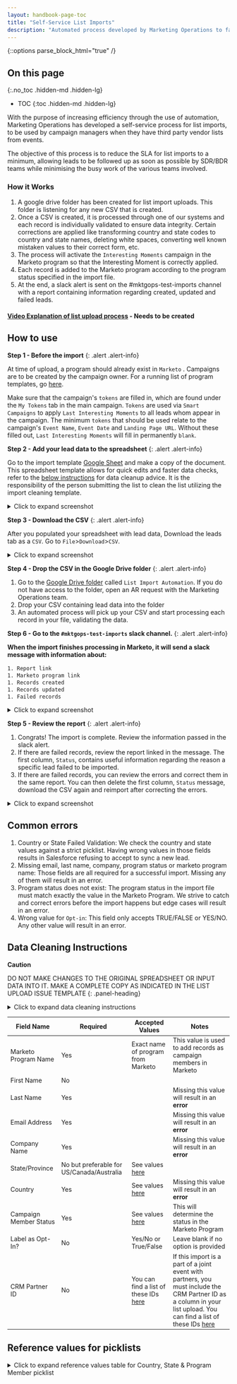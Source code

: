 ```yaml
---
layout: handbook-page-toc
title: "Self-Service List Imports"
description: "Automated process developed by Marketing Operations to facilitate self-service list imports"
--- 
```

{::options parse_block_html="true" /}

## On this page
{:.no_toc .hidden-md .hidden-lg}

- TOC
{:toc .hidden-md .hidden-lg}

With the purpose of increasing efficiency through the use of automation, Marketing Operations has developed a self-service process for list imports, to be used by campaign managers when they have third party vendor lists from events.

The objective of this process is to reduce the SLA for list imports to a minimum, allowing leads to be followed up as soon as possible by SDR/BDR teams while minimising the busy work of the various teams involved.

### How it Works

1. A google drive folder has been created for list import uploads. This folder is listening for any new CSV that is created.
1. Once a CSV is created, it is processed through one of our systems and each record is individually validated to ensure data integrity. Certain corrections are applied like transforming country and state codes to country and state names, deleting white spaces, converting well known mistaken values to their correct form, etc. 
1. The process will activate the `Interesting Moments` campaign in the Marketo program so that the Interesting Moment is correctly applied. 
1. Each record is added to the Marketo program according to the program status specified in the import file. 
1. At the end, a slack alert is sent on the #mktgops-test-imports channel with a report containing information regarding created, updated and failed leads. 



#### [Video Explanation of list upload process](#) - Needs to be created

  

## How to use

**Step 1 - Before the import**
{: .alert .alert-info}

  
At time of upload, a program should already exist in `Marketo` . Campaigns are to be created by the campaign owner. For a running list of program templates, go [here](/handbook/marketing/marketing-operations/campaigns-and-programs/#how-to-clone-the-marketo-program).

Make sure that the campaign's `tokens` are filled in, which are found under the `My Tokens` tab in the main campaign. `Tokens` are used via `Smart Campaigns` to apply `Last Interesting Moments` to all leads whom appear in the campaign. The minimum `tokens` that should be used relate to the campaign's `Event Name`, `Event Date` and `Landing Page URL`. Without these filled out, `Last Interesting Moments` will fill in permanently `blank`.

  
**Step 2 - Add your lead data to the spreadsheet**
{: .alert .alert-info}

Go to the import template [Google Sheet](https://docs.google.com/spreadsheets/d/143REaMQLyIy7to-CFktL45TTTLZxBQRJUDIOMCA3CVo/edit#gid=257616838) and make a copy of the document. This spreadsheet template allows for quick edits and faster data checks, refer to the [below instructions](#data-cleaning-instructions) for data cleanup advice. It is the responsibility of the person submitting the list to clean the list utilizing the import cleaning template.

<details>
  <summary markdown="span"> Click to expand screenshot</summary>

![ALT](sites/handbook/source/handbook/marketing/marketing-operations/automated-list-import/images/make-a-copy.png)
  
</details>

**Step 3 - Download the CSV**
{: .alert .alert-info}

After you populated your spreadsheet with lead data, Download the leads tab as a `CSV`. Go to `File`>`Download`>`CSV`.

<details>
  <summary markdown="span">Click  to expand screenshot</summary>

![Download CSV](sites/handbook/source/handbook/marketing/marketing-operations/automated-list-import/images/download-csv.png)
  
</details>  

**Step 4 - Drop the CSV in the Google Drive folder**
{: .alert .alert-info}

1. Go to the [Google Drive folder](https://drive.google.com/drive/folders/1SvDR2KW8_vtPZjJ7WWihA1iOgSJn0_fv?usp=share_link) called `List Import Automation`. If you do not have access to the folder, open an AR request with the Marketing Operations team. 
1. Drop your CSV containing lead data into the folder
1. An automated process will pick up your CSV and start processing each record in your file, validating the data. 

**Step 6 - Go to the `#mktgops-test-imports` slack channel.**
{: .alert .alert-info}

 **When the import finishes processing in Marketo, it will send a slack message with information about:**

    1. Report link
    1. Marketo program link
    1. Records created
    1. Records updated
    1. Failed records

<details>
  <summary markdown="span"> Click to expand screenshot</summary>

![Slack alert](sites/handbook/source/handbook/marketing/marketing-operations/automated-list-import/images/slack-alert-import.png)

</details> 

**Step 5 - Review the report**
{: .alert .alert-info}

1. Congrats! The import is complete. Review the information passed in the slack alert. 
1. If there are failed records, review the report linked in the message. The first column, `Status`, contains useful information regarding the reason a specific lead failed to be imported. 
1. If there are failed records, you can review the errors and correct them in the same report. You can then delete the first column, `Status` message, download the CSV again and reimport after correcting the errors. 

<details>
  <summary markdown="span"> Click to expand screenshot</summary>

![Report status column](sites/handbook/source/handbook/marketing/marketing-operations/automated-list-import/images/report-status.png)

</details> 
  
## Common errors 

1. Country or State Failed Validation: We check the country and state values against a strict picklist. Having wrong values in those fields results in Salesforce refusing to accept to sync a new lead. 
1. Missing email, last name, company, program status or marketo program name: Those fields are all required for a successful import. Missing any of them will result in an error.
1. Program status does not exist: The program status in the import file must match exactly the value in the Marketo Program. We strive to catch and correct errors before the import happens but edge cases will result in an error. 
1. Wrong value for `Opt-in`: This field only accepts TRUE/FALSE or YES/NO. Any other value will result in an error. 


## Data Cleaning Instructions

<div  class="panel panel-danger">

**Caution**

DO NOT MAKE CHANGES TO THE ORIGINAL SPREADSHEET OR INPUT DATA INTO IT. MAKE A COMPLETE COPY AS INDICATED IN THE LIST UPLOAD ISSUE TEMPLATE
{: .panel-heading}

<div  class="panel-body">


</div>
</div>
 

<details>

<summary  markdown="span"> Click to expand data cleaning instructions</summary>

  

The following data cleanup is required for any list prior to sending it to the Marketing Operations team. **If your spreadsheet/data does not meet these guidelines it will be returned to you to fix prior to being uploaded.**

**Steps (also documented in *How it Works* tab of the spreadsheet):**

  

1. Use the "Lead Data for upload" tab to drop your relevant data into the matching blue columns in the left-most rows (i.e. copy the column in your file for "First Name" and paste it in the column "First Name"). This tab will remain locked and untouched by MktgOps as they will `Duplicate` into a new tab for additional cleaning

  

1. Do not alter any rows or columns with the green column headers. These contain formulas that will reference your inputs under the blue column headers and provide you with proper capitalization (see clarifications below for more detail), as well as data entry that is acceptable for Marketo/Salesforce, and check the syntax of the email provided by your event organizer.

  

1. Check for any ""warnings"" highlighted in red in the blue columns and erroneous emails marked as `FALSE` in the green columns - if there are none, you are good to go! (If there are highlighted cells, follow the instructions in the *Warning Handling* steps below. Correct the errors and then proceed.)

  

1. Copy the data found under the green header and PASTE > VALUES into the blue header section of the spreadsheet. Erase the green header section after the formatted data has been copied over

  

1. Rename the spreadsheet to match the campaign tag name

  

**Error Handling:**

  

* **Email Syntax:** If the syntax of the email is not met (meaning it includes @ and a relevant ending such as .com or .co.uk or .io) it will be listed as FALSE under the green column headers and the email can be updated to make it ready for upload. Note that Google Sheets does not understand all email domains, such as `.mil` or `.us`, and those can be ignored

  

* **GitLab emails:** If the person has @gitlab in their email address, they will be highlighted in red under the blue column header and should be removed

  

* **Duplicate Records:** If the person is a duplicate based on email address, they will appear red under the blue column header, and should be removed from the list.

  
  

** Best Practices **

  

1. Remove inaccurate entries

  

- `Job Title`  **remove** "self", "me", "n/a", etc

  

- `Phone`  **remove** obvious junk numbers 0000000000, 1234567890, etc

  

- `State` should be empty unless `country` equals `United States` or `Canada`

  

1. **Blank fields** are better than junk data. We have enrichment tools that are designed to write to blank fields. Also we can run reports on the blank fields to find where our data gaps are.

  

1. If you do not have a CONTACT `Phone`  **do not** substitute the ACCOUNT `Phone` and vice versa. Leave it blank.

  

1. Sort spreadsheet by `Email Address` and remove duplicates.

  

1. Only lead records from authorized sources -- meaning sources have legally obtained lead record data-- will be flagged as `Opted-in`. **No exceptions**

  

- Pulling list of names out of LinkedIn and importing the records into SFDC **does not** qualify as compliant. In EMEA these lists *will not* be uploaded

  

- Field events that have not gained consent from the attendees that their name will be shared **are not** compliant.

  

- Agreements to be contacted must explicitly state the individual has `opted-in` to receive communication and cannot leave room for nuance

  

- Getting someone's name and/or business card from a meetup **does not** qualify as compliant.

  

1. Remove all [embargoed country](/handbook/business-ops/trade-compliance/) records.

  

1. `Washington DC` is a `State` value and is not to be split up between `City`  `State`.

  

1. `Zip Codes` contain five (5) numbers, States in US East may start with a `0`, make sure the `Zip/Postal Code` field is **plain text** and the leading `0` appears.

  

1. Member Statuses must match exactly to the program type and member status [listed](/handbook/marketing/marketing-operations/campaigns-and-programs/#campaign-type--progression-status).

  

1. If list contains non-Latin characters (ex. Asian languages), it must be uploaded to Marketo using UTF-8 and UTF-16. [Marketo instructions here](https://docs.marketo.com/display/public/DOCS/Import+a+Non-Latin+Characters+List). Salesforce Data Loader requires UTF-8 encoding, [instructions here](https://help.salesforce.com/articleView?id=faq_import_dataloader_specialchars.htm&type=5).

  

1. If there are notes added to the `Last Event Notes` column, add the `SFDC campaign name` to the column titled `Last Event SFDC Campaign Name` for each lead that has notes. If there are no notes for that lead, do not add anything to either column. This column is used to automatically move notes to the `Qualification Notes` field found on lead and contact pages in Salesforce. That field is not overridden like the `Last Event Notes` field and it's where we can keep the notes for much longer.

- Use the correct member statuses based on the definitions and type [here](/handbook/marketing/marketing-operations/campaigns-and-programs/#campaign-type--progression-status). They must be exact matches, no abbreviations.

  

- Format of the import file has to be CSV. Any other type of import will cause an error and a message tagging the file owner on slack will alert of this issue.

  

- Record ownership will be assigned using established lead routing, which is [controlled by LeanData](/handbook/marketing/marketing-operations/leandata/)

  

- In order to mark leads as `Opt-in = TRUE`, a record of the terms and conditions the leads agreed to upon having their data collected must be recorded. Check the `terms of service` wording has been recorded in the upload issue **before** opting in leads to receive marketing communications. No ToS, no `Opt-in`. Period. To find the appropriate language, refer to [Marketing Rules and Consent Language](/handbook/legal/marketing-collaboration/#marketing-rules-and-consent-language)

  

- If there are any records who have opted out of contact for any reason, define that on the spreadsheet by selecting `Opt-in = FALSE`

  

- Leave `Opt-In` empty if no other option is available

</details>

  

|Field Name |Required|Accepted Values|Notes
|--|--|--|---|
|Marketo Program Name |Yes | Exact name of program from Marketo|This value is used to add records as campaign members in Marketo
|First Name|No|||
|Last Name|Yes|  | Missing this value will result in an **error**|
|Email Address|Yes||Missing this value will result in an **error**|
|Company Name|Yes||Missing this value will result in an **error**
|State/Province|No but preferable for US/Canada/Australia|See values [here](#reference-values-for-picklists)|
|Country|Yes|See values [here](#reference-values-for-picklists)|Missing this value will result in an **error**
|Campaign Member Status|Yes|See values [here](#reference-values-for-picklists)|This will determine the status in the Marketo Program|
|Label as Opt-In?|No|Yes/No or True/False|Leave blank if no option is provided |
|CRM Partner ID|No|You can find a list of these IDs [here](https://about.gitlab.com/handbook/marketing/channel-marketing/partner-campaigns/#partner-crm-ids)|If this import is a part of a joint event with partners, you must include the CRM Partner ID as a column in your list upload. You can find a list of these IDs [here](https://about.gitlab.com/handbook/marketing/channel-marketing/partner-campaigns/#partner-crm-ids)|

  

## Reference values for picklists

  

<details>

<summary  markdown="span"> Click to expand reference values table for Country, State & Program Member picklist</summary>

 | Countries                                    | States                               | Program Member Statuses |
| -------------------------------------------- | ------------------------------------ | ----------------------- |
| Afghanistan                                  | Alberta                              | Follow Up Requested     |
| Aland Islands                                | British Columbia                     | Visited Booth           |
| Albania                                      | Manitoba                             | Meeting Attended        |
| Algeria                                      | New Brunswick                        | No Show                 |
| Andorra                                      | Newfoundland and Labrador            | Meeting No Show         |
| Angola                                       | Nova Scotia                          | Meeting Requested       |
| Anguilla                                     | Northwest Territories                | Sales Invited           |
| Antarctica                                   | Nunavut                              | Sales Nominated         |
| Antigua and Barbuda                          | Ontario                              | Marketing Invited       |
| Argentina                                    | Prince Edward Island                 | Registered              |
| Armenia                                      | Quebec                               | Attended                |
| Aruba                                        | Saskatchewan                         | Attended On-Demand      |
| Australia                                    | Yukon Territories                    | No Action               |
| Austria                                      | Armed Forces Americas                | Downloaded              |
| Azerbaijan                                   | Armed Forces Europe                  | Shipped                 |
| Bahamas                                      | Alaska                               | Delivered               |
| Bahrain                                      | Alabama                              | Cancelled               |
| Bangladesh                                   | Armed Forces Pacific                 | Returned                |
| Barbados                                     | Arkansas                             | Requested Contact       |
| Belarus                                      | American Samoa                       | Subscribed to Updates   |
| Belgium                                      | Arizona                              | Member                  |
| Belize                                       | California                           | Filled-out Survey       |
| Benin                                        | Colorado                             |                         |
| Bermuda                                      | Connecticut                          |                         |
| Bhutan                                       | Washington DC                        |                         |
| Bolivia, Plurinational State of              | Delaware                             |                         |
| Bonaire, Sint Eustatius and Saba             | Florida                              |                         |
| Bosnia and Herzegovina                       | Federated Micronesia                 |                         |
| Botswana                                     | Georgia                              |                         |
| Bouvet Island                                | Guam                                 |                         |
| Brazil                                       | Hawaii                               |                         |
| British Indian Ocean Territory               | Iowa                                 |                         |
| Brunei Darussalam                            | Idaho                                |                         |
| Bulgaria                                     | Illinois                             |                         |
| Burkina Faso                                 | Indiana                              |                         |
| Burundi                                      | Kansas                               |                         |
| Cambodia                                     | Kentucky                             |                         |
| Cameroon                                     | Louisiana                            |                         |
| Canada                                       | Massachusetts                        |                         |
| Cape Verde                                   | Maryland                             |                         |
| Cayman Islands                               | Maine                                |                         |
| Central African Republic                     | Marshall Islands                     |                         |
| Chad                                         | Michigan                             |                         |
| Chile                                        | Minnesota                            |                         |
| China                                        | Missouri                             |                         |
| Christmas Island                             | Northern Mariana Islands             |                         |
| Cocos (Keeling) Islands                      | Mississippi                          |                         |
| Colombia                                     | Montana                              |                         |
| Comoros                                      | North Carolina                       |                         |
| Congo                                        | North Dakota                         |                         |
| Congo, the Democratic Republic of the        | Nebraska                             |                         |
| Cook Islands                                 | New Hampshire                        |                         |
| Costa Rica                                   | New Jersey                           |                         |
| Cote d'Ivoire                                | New Mexico                           |                         |
| Croatia                                      | Nevada                               |                         |
| Cuba                                         | New York                             |                         |
| Curaçao                                      | Ohio                                 |                         |
| Cyprus                                       | Oklahoma                             |                         |
| Czech Republic                               | Oregon                               |                         |
| Denmark                                      | Pennsylvania                         |                         |
| Djibouti                                     | Puerto Rico                          |                         |
| Dominica                                     | Palau                                |                         |
| Dominican Republic                           | Rhode Island                         |                         |
| Ecuador                                      | South Carolina                       |                         |
| Egypt                                        | South Dakota                         |                         |
| El Salvador                                  | Tennessee                            |                         |
| Equatorial Guinea                            | Texas                                |                         |
| Eritrea                                      | United States Minor Outlying Islands |                         |
| Estonia                                      | Utah                                 |                         |
| Ethiopia                                     | Virginia                             |                         |
| Falkland Islands (Malvinas)                  | US Virgin Islands                    |                         |
| Faroe Islands                                | Vermont                              |                         |
| Fiji                                         | Washington                           |                         |
| Finland                                      | Wisconsin                            |                         |
| France                                       | West Virginia                        |                         |
| French Guiana                                | Wyoming                              |                         |
| French Polynesia                             | California                           |                         |
| French Southern Territories                  | New York                             |                         |
| Gabon                                        | Alabama                              |                         |
| Gambia                                       | Alaska                               |                         |
| Georgia                                      | Alberta                              |                         |
| Germany                                      | American Samoa                       |                         |
| Ghana                                        | Arizona                              |                         |
| Gibraltar                                    | Arkansas                             |                         |
| Greece                                       | Armed Forces Americas                |                         |
| Greenland                                    | Armed Forces Europe                  |                         |
| Grenada                                      | Armed Forces Pacific                 |                         |
| Guadeloupe                                   | British Columbia                     |                         |
| Guatemala                                    | California                           |                         |
| Guernsey                                     | Colorado                             |                         |
| Guinea                                       | Connecticut                          |                         |
| Guinea-Bissau                                | Delaware                             |                         |
| Guyana                                       | Federated Micronesia                 |                         |
| Haiti                                        | Florida                              |                         |
| Heard Island and McDonald Islands            | Georgia                              |                         |
| Holy See (Vatican City State)                | Guam                                 |                         |
| Honduras                                     | Hawaii                               |                         |
| Hong Kong                                    | Idaho                                |                         |
| Hungary                                      | Illinois                             |                         |
| Iceland                                      | Indiana                              |                         |
| India                                        | Iowa                                 |                         |
| Indonesia                                    | Kansas                               |                         |
| Iran, Islamic Republic of                    | Kentucky                             |                         |
| Iraq                                         | Louisiana                            |                         |
| Ireland                                      | Maine                                |                         |
| Isle of Man                                  | Manitoba                             |                         |
| Israel                                       | Marshall Islands                     |                         |
| Italy                                        | Maryland                             |                         |
| Jamaica                                      | Massachusetts                        |                         |
| Japan                                        | Michigan                             |                         |
| Jersey                                       | Minnesota                            |                         |
| Jordan                                       | Mississippi                          |                         |
| Kazakhstan                                   | Missouri                             |                         |
| Kenya                                        | Montana                              |                         |
| Kiribati                                     | Nebraska                             |                         |
| Korea, Democratic People's Republic of       | Nevada                               |                         |
| Korea, Republic of                           | New Brunswick                        |                         |
| Kuwait                                       | New Hampshire                        |                         |
| Kyrgyzstan                                   | New Jersey                           |                         |
| Lao People's Democratic Republic             | New Mexico                           |                         |
| Latvia                                       | New York                             |                         |
| Lebanon                                      | Newfoundland and Labrador            |                         |
| Lesotho                                      | North Carolina                       |                         |
| Liberia                                      | North Dakota                         |                         |
| Libyan Arab Jamahiriya                       | Northern Mariana Islands             |                         |
| Liechtenstein                                | Northwest Territories                |                         |
| Lithuania                                    | Nova Scotia                          |                         |
| Luxembourg                                   | Nunavut                              |                         |
| Macao                                        | Ohio                                 |                         |
| Macedonia, the former Yugoslav Republic of   | Oklahoma                             |                         |
| Madagascar                                   | Ontario                              |                         |
| Malawi                                       | Oregon                               |                         |
| Malaysia                                     | Palau                                |                         |
| Maldives                                     | Pennsylvania                         |                         |
| Mali                                         | Prince Edward Island                 |                         |
| Malta                                        | Puerto Rico                          |                         |
| Martinique                                   | Quebec                               |                         |
| Mauritania                                   | Rhode Island                         |                         |
| Mauritius                                    | Saskatchewan                         |                         |
| Mayotte                                      | South Carolina                       |                         |
| Mexico                                       | South Dakota                         |                         |
| Moldova, Republic of                         | Tennessee                            |                         |
| Monaco                                       | Texas                                |                         |
| Mongolia                                     | United States Minor Outlying Islands |                         |
| Montenegro                                   | US Virgin Islands                    |                         |
| Montserrat                                   | Utah                                 |                         |
| Morocco                                      | Vermont                              |                         |
| Mozambique                                   | Virginia                             |                         |
| Myanmar                                      | Washington                           |                         |
| Namibia                                      | Washington DC                        |                         |
| Nauru                                        | West Virginia                        |                         |
| Nepal                                        | Wisconsin                            |                         |
| Netherlands                                  | Wyoming                              |                         |
| New Caledonia                                | Yukon Territories                    |                         |
| New Zealand                                  | Washington DC                        |                         |
| Nicaragua                                    |                                      |                         |
| Niger                                        |                                      |                         |
| Nigeria                                      |                                      |                         |
| Niue                                         |                                      |                         |
| Norfolk Island                               |                                      |                         |
| Norway                                       |                                      |                         |
| Oman                                         |                                      |                         |
| Pakistan                                     |                                      |                         |
| Palestinian Territory, Occupied              |                                      |                         |
| Panama                                       |                                      |                         |
| Papua New Guinea                             |                                      |                         |
| Paraguay                                     |                                      |                         |
| Peru                                         |                                      |                         |
| Philippines                                  |                                      |                         |
| Pitcairn                                     |                                      |                         |
| Poland                                       |                                      |                         |
| Portugal                                     |                                      |                         |
| Qatar                                        |                                      |                         |
| Reunion                                      |                                      |                         |
| Romania                                      |                                      |                         |
| Russian Federation                           |                                      |                         |
| Rwanda                                       |                                      |                         |
| Saint Barthélemy                             |                                      |                         |
| Saint Helena, Ascension and Tristan da Cunha |                                      |                         |
| Saint Kitts and Nevis                        |                                      |                         |
| Saint Lucia                                  |                                      |                         |
| Saint Martin (French part)                   |                                      |                         |
| Saint Pierre and Miquelon                    |                                      |                         |
| Saint Vincent and the Grenadines             |                                      |                         |
| Samoa                                        |                                      |                         |
| San Marino                                   |                                      |                         |
| Sao Tome and Principe                        |                                      |                         |
| Saudi Arabia                                 |                                      |                         |
| Senegal                                      |                                      |                         |
| Serbia                                       |                                      |                         |
| Seychelles                                   |                                      |                         |
| Sierra Leone                                 |                                      |                         |
| Singapore                                    |                                      |                         |
| Sint Maarten (Dutch part)                    |                                      |                         |
| Slovakia                                     |                                      |                         |
| Slovenia                                     |                                      |                         |
| Solomon Islands                              |                                      |                         |
| Somalia                                      |                                      |                         |
| South Africa                                 |                                      |                         |
| South Georgia and the South Sandwich Islands |                                      |                         |
| South Sudan                                  |                                      |                         |
| Spain                                        |                                      |                         |
| Sri Lanka                                    |                                      |                         |
| Sudan                                        |                                      |                         |
| Suriname                                     |                                      |                         |
| Svalbard and Jan Mayen                       |                                      |                         |
| Swaziland                                    |                                      |                         |
| Sweden                                       |                                      |                         |
| Switzerland                                  |                                      |                         |
| Syrian Arab Republic                         |                                      |                         |
| Taiwan                                       |                                      |                         |
| Tajikistan                                   |                                      |                         |
| Tanzania, United Republic of                 |                                      |                         |
| Thailand                                     |                                      |                         |
| Timor-Leste                                  |                                      |                         |
| Togo                                         |                                      |                         |
| Tokelau                                      |                                      |                         |
| Tonga                                        |                                      |                         |
| Trinidad and Tobago                          |                                      |                         |
| Tunisia                                      |                                      |                         |
| Turkey                                       |                                      |                         |
| Turkmenistan                                 |                                      |                         |
| Turks and Caicos Islands                     |                                      |                         |
| Tuvalu                                       |                                      |                         |
| Uganda                                       |                                      |                         |
| Ukraine                                      |                                      |                         |
| United Arab Emirates                         |                                      |                         |
| United Kingdom                               |                                      |                         |
| United States                                |                                      |                         |
| Uruguay                                      |                                      |                         |
| Uzbekistan                                   |                                      |                         |
| Vanuatu                                      |                                      |                         |
| Venezuela, Bolivarian Republic of            |                                      |                         |
| Viet Nam                                     |                                      |                         |
| Virgin Islands, British                      |                                      |                         |
| Wallis and Futuna                            |                                      |                         |
| Western Sahara                               |                                      |                         |
| Yemen                                        |                                      |                         |
| Zambia                                       |                                      |                         |
| Zimbabwe                                     |                                      | 
 
</details>
